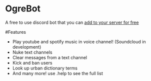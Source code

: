 # OgreBot

A free to use discord bot that you can [add to your server for free](https://discord.com/oauth2/authorize?client_id=800188621230833735&permissions=8&scope=bot)

#Features
* Play youtube and spotify music in voice channel! (Soundcloud in development)
* Nuke text channels
* Clear messages from a text channel
* Kick and ban users
* Look up urban dictionary terms
* And many more! use .help to see the full list
